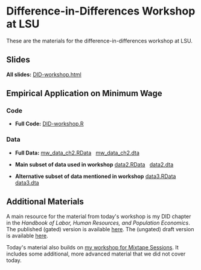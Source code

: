 # Difference-in-Differences Workshop at LSU

These are the materials for the difference-in-differences workshop at LSU.

## Slides

**All slides:** [DID-workshop.html](DID-workshop.html)

## Empirical Application on Minimum Wage

### Code

* **Full Code:** [DID-workshop.R](DID-workshop.R)

### Data

* **Full Data:** [mw_data_ch2.RData](mw_data_ch2.RData) &nbsp; [mw_data_ch2.dta](mw_data_ch2.dta)

* **Main subset of data used in workshop** [data2.RData](data2.RData) &nbsp; [data2.dta](data2.dta)

* **Alternative subset of data mentioned in workshop** [data3.RData](data3.RData) &nbsp; [data3.dta](data3.dta)

## Additional Materials

A main resource for the material from today's workshop is my DID chapter in the *Handbook of Labor, Human Resources, and Population Economics*.  The published (gated) version is available [here](https://link.springer.com/referenceworkentry/10.1007/978-3-319-57365-6_352-1).   The (ungated) draft version is available [here](https://bcallaway11.github.io/files/Callaway-Chapter-2022/main.pdf).

Today's material also builds on [my workshop for Mixtape Sessions](https://github.com/Mixtape-Sessions/Frontiers-in-DID).  It includes some additional, more advanced material that we did not cover today.
